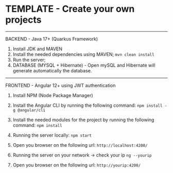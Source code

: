 # TEMPLATE - Create your own projects
______________________________________________________
BACKEND - Java 17+ (Quarkus Framework)
1. Install JDK and MAVEN
2. Install the needed dependencies using MAVEN;
``` mvn clean install ```
3. Run the server;
4. DATABASE (MYSQL + Hibernate) - Open mySQL and Hibernate will generate automatically the database.
______________________________________________________
FRONTEND - Angular 12+ using JWT authentication
1. Install NPM (Node Package Manager)
2. Install the Angular CLI by running the following command:
```npm install -g @angular/cli```
3. Install the needed modules for the project by running the following command:
```npm install```
4. Running the server locally:
```npm start```
5. Open you browser on the following url:
```http://localhost:4200/```

6. Running the server on your network -> check your ip
```ng --yourip```
7. Open you browser on the following url:
```http://yourip:4200/```
